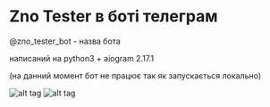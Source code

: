# Zno Tester в боті телеграм 

@zno_tester_bot - назва бота

написаний на python3 + aiogram 2.17.1

(на данний момент бот не працює так як запускається локально)

![alt tag](https://cdn.iconscout.com/icon/free/png-256/telegram-3-226554.png) 
![alt tag](https://p.kindpng.com/picc/s/159-1595848_python-logo-png-transparent-background-python-logo-png.png)
